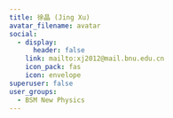 ```yaml
---
title: 徐晶 (Jing Xu)
avatar_filename: avatar
social:
  - display:
      header: false
    link: mailto:xj2012@mail.bnu.edu.cn
    icon_pack: fas
    icon: envelope
superuser: false
user_groups:
  - BSM New Physics
---
```

